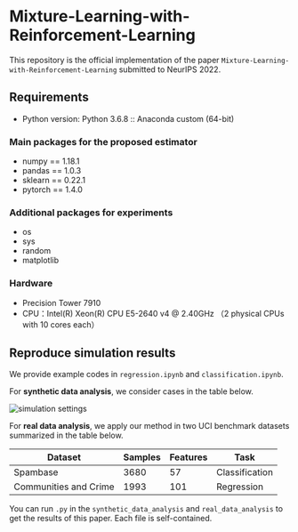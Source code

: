 # Mixture-Learning-with-Reinforcement-Learning

This repository is the official implementation of the paper `Mixture-Learning-with-Reinforcement-Learning` submitted to NeurIPS 2022.

## Requirements

- Python version: Python 3.6.8 :: Anaconda custom (64-bit)

### Main packages for the proposed estimator

- numpy == 1.18.1
- pandas == 1.0.3
- sklearn == 0.22.1
- pytorch == 1.4.0

### Additional packages for experiments

- os
- sys
- random
- matplotlib

### Hardware

- Precision Tower 7910
- CPU：Intel(R) Xeon(R) CPU E5-2640 v4 @ 2.40GHz （2 physical CPUs with 10 cores each）

## Reproduce simulation results

We provide example codes in `regression.ipynb` and `classification.ipynb`.

For **synthetic data analysis**, we consider cases in the table below.

![simulation settings](https://pic.imgdb.cn/item/61f2a3a32ab3f51d91f27762.png)

For **real data analysis**, we apply our method in two UCI benchmark datasets summarized in the table below.

| Dataset               | Samples | Features | Task           |
| --------------------- | ------- | -------- | -------------- |
| Spambase              | 3680    | 57       | Classification |
| Communities and Crime | 1993    | 101      | Regression     |

You can run `.py` in the `synthetic_data_analysis` and `real_data_analysis` to get the results of this paper. Each file is self-contained.

